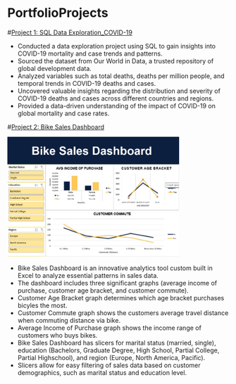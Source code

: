 # PortfolioProjects

#[Project 1: SQL Data Exploration_COVID-19](https://github.com/MaricarAytona/PortfolioProjects/blob/main/DATAEXPLORATION_COVID_PORTFOLIOPROJECT.sql)
* Conducted a data exploration project using SQL to gain insights into COVID-19 mortality and case trends and patterns.
* Sourced the dataset from Our World in Data, a trusted repository of global development data.
* Analyzed variables such as total deaths, deaths per million people, and temporal trends in COVID-19 deaths and cases.
* Uncovered valuable insights regarding the distribution and severity of COVID-19 deaths and cases across different countries and regions.
* Provided a data-driven understanding of the impact of COVID-19 on global mortality and case rates.

#[Project 2: Bike Sales Dashboard](https://github.com/MaricarAytona/PortfolioProjects/blob/main/Bike%20Sales%20Dashboard/Bike%20Sales%20Dashboard.xlsx)

<img src="Bike Sales Dashboard/Bike Sales Dashboard.jpg" width=390>

* Bike Sales Dashboard is an innovative analytics tool custom built in Excel to analyze essential patterns in sales data.
* The dashboard includes three significant graphs (average income of purchase, customer age bracket, and customer commute).
* Customer Age Bracket graph determines which age bracket purchases bicyles the most.
* Customer Commute graph shows the customers average travel distance when commuting distance via bike.
* Average Income of Purchase graph shows the income range of customers who buys bikes.
* Bike Sales Dashboard has slicers for marital status (married, single), education (Bachelors, Graduate Degree, High School, Partial College, Partial Highschool), and region (Europe, North America, Pacific).
* Slicers allow for easy filtering of sales data based on customer demographics, such as marital status and education level. 
